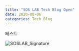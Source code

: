 ```yaml
---
title: "SOS LAB Tech Blog Open"
date: 2020-08-06
categories: Tech Blog
---
```

테스트

![SOSLAB_Signature](https://user-images.githubusercontent.com/69247445/89504372-d5fec800-d802-11ea-85a3-1a947928f5a7.jpg)
